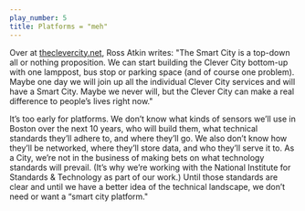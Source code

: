 ```yaml
---
play_number: 5
title: Platforms = "meh"
---
```


Over at [theclevercity.net](http://theclevercity.net/), Ross Atkin writes: "The Smart City is a top-down all or nothing proposition. We can start building the Clever City bottom-up with one lamppost, bus stop or parking space (and of course one problem). Maybe one day we will join up all the individual Clever City services and will have a Smart City. Maybe we never will, but the Clever City can make a real difference to people’s lives right now."

It’s too early for platforms. We don’t know what kinds of sensors we’ll use in Boston over the next 10 years, who will build them, what technical standards they’ll adhere to, and where they’ll go. We also don’t know how they’ll be networked, where they’ll store data, and who they’ll serve it to. As a City, we’re not in the business of making bets on what technology standards will prevail. (It’s why we’re working with the National Institute for Standards & Technology as part of our work.) Until those standards are clear and until we have a better idea of the technical landscape, we don’t need or want a “smart city platform."